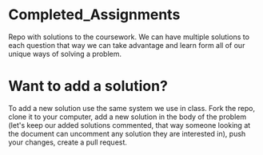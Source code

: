 # Completed_Assignments
Repo with solutions to the coursework. We can have multiple solutions to each question that way we can take advantage and learn form all of our unique ways of solving a problem. 

# Want to add a solution?
To add a new solution use the same system we use in class. Fork the repo, clone it to your computer, add a new solution in the body of the problem (let's keep our added solutions commented, that way someone looking at the document can uncomment any solution they are interested in), push your changes, create a pull request. 
